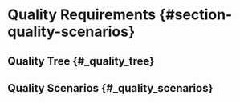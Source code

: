 # Quality Requirements {#section-quality-scenarios}

## Quality Tree {#_quality_tree}

## Quality Scenarios {#_quality_scenarios}
